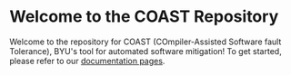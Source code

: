 # Welcome to the COAST Repository

Welcome to the repository for COAST (COmpiler-Assisted Software fault Tolerance), BYU's tool for automated software mitigation! To get started, please refer to our [documentation pages](https://coast-compiler.readthedocs.io/en/latest/).
